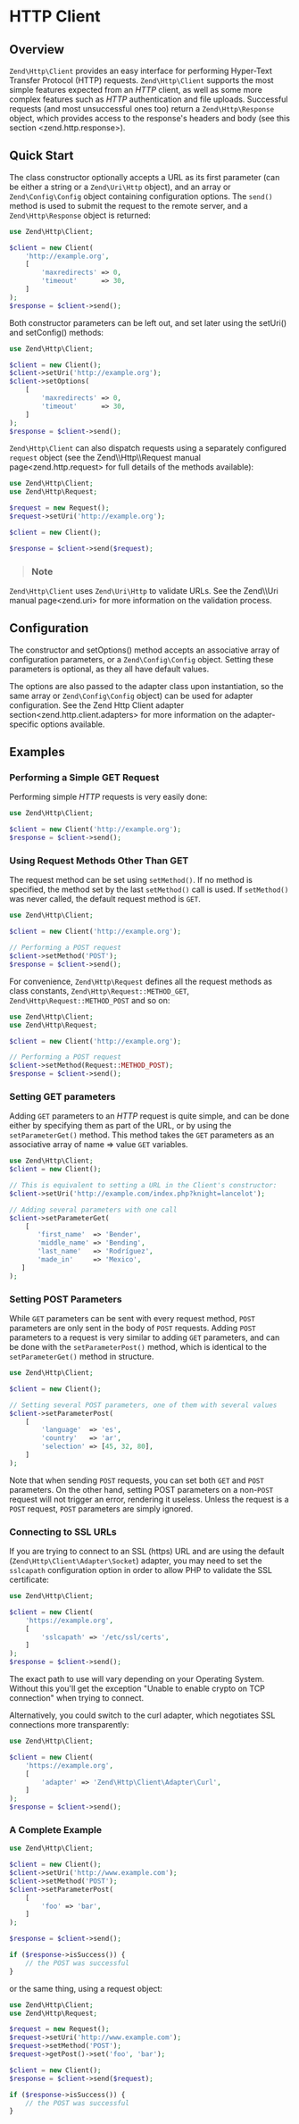 # HTTP Client

## Overview

`Zend\Http\Client` provides an easy interface for performing Hyper-Text Transfer Protocol (HTTP)
requests. `Zend\Http\Client` supports the most simple features expected from an *HTTP* client, as
well as some more complex features such as *HTTP* authentication and file uploads. Successful
requests (and most unsuccessful ones too) return a `Zend\Http\Response` object, which provides
access to the response's headers and body (see this
section &lt;zend.http.response&gt;).

## Quick Start

The class constructor optionally accepts a URL as its first parameter (can be either a string or a
`Zend\Uri\Http` object), and an array or `Zend\Config\Config` object containing configuration
options. The `send()` method is used to submit the request to the remote server, and a
`Zend\Http\Response` object is returned:

```php
use Zend\Http\Client;

$client = new Client(
    'http://example.org',
    [
        'maxredirects' => 0,
        'timeout'      => 30,
    ]
);
$response = $client->send();
```

Both constructor parameters can be left out, and set later using the setUri() and setConfig()
methods:

```php
use Zend\Http\Client;

$client = new Client();
$client->setUri('http://example.org');
$client->setOptions(
    [
        'maxredirects' => 0,
        'timeout'      => 30,
    ]
);
$response = $client->send();
```

`Zend\Http\Client` can also dispatch requests using a separately configured `request` object (see
the Zend\\\\Http\\\\Request manual page&lt;zend.http.request&gt; for full details of the methods
available):

```php
use Zend\Http\Client;
use Zend\Http\Request;

$request = new Request();
$request->setUri('http://example.org');

$client = new Client();

$response = $client->send($request);
```

> ### Note
`Zend\Http\Client` uses `Zend\Uri\Http` to validate URLs. See the Zend\\\\Uri manual
page&lt;zend.uri&gt; for more information on the validation process.

## Configuration

The constructor and setOptions() method accepts an associative array of configuration parameters, or
a `Zend\Config\Config` object. Setting these parameters is optional, as they all have default
values.

The options are also passed to the adapter class upon instantiation, so the same array or
`Zend\Config\Config` object) can be used for adapter configuration. See the Zend Http Client adapter
section&lt;zend.http.client.adapters&gt; for more information on the adapter-specific options
available.

## Examples

### Performing a Simple GET Request

Performing simple *HTTP* requests is very easily done:

```php
use Zend\Http\Client;

$client = new Client('http://example.org');
$response = $client->send();
```

### Using Request Methods Other Than GET

The request method can be set using `setMethod()`. If no method is specified, the method set by the
last `setMethod()` call is used. If `setMethod()` was never called, the default request method is
`GET`.

```php
use Zend\Http\Client;

$client = new Client('http://example.org');

// Performing a POST request
$client->setMethod('POST');
$response = $client->send();
```

For convenience, `Zend\Http\Request` defines all the request methods as class constants,
`Zend\Http\Request::METHOD_GET`, `Zend\Http\Request::METHOD_POST` and so on:

```php
use Zend\Http\Client;
use Zend\Http\Request;

$client = new Client('http://example.org');

// Performing a POST request
$client->setMethod(Request::METHOD_POST);
$response = $client->send();
```

### Setting GET parameters

Adding `GET` parameters to an *HTTP* request is quite simple, and can be done either by specifying
them as part of the URL, or by using the `setParameterGet()` method. This method takes the `GET`
parameters as an associative array of name =&gt; value `GET` variables.

```php
use Zend\Http\Client;
$client = new Client();

// This is equivalent to setting a URL in the Client's constructor:
$client->setUri('http://example.com/index.php?knight=lancelot');

// Adding several parameters with one call
$client->setParameterGet(
    [
       'first_name'  => 'Bender',
       'middle_name' => 'Bending',
       'last_name'   => 'Rodríguez',
       'made_in'     => 'Mexico',
   ]
);
```

### Setting POST Parameters

While `GET` parameters can be sent with every request method, `POST` parameters are only sent in the
body of `POST` requests. Adding `POST` parameters to a request is very similar to adding `GET`
parameters, and can be done with the `setParameterPost()` method, which is identical to the
`setParameterGet()` method in structure.

```php
use Zend\Http\Client;

$client = new Client();

// Setting several POST parameters, one of them with several values
$client->setParameterPost(
    [
        'language'  => 'es',
        'country'   => 'ar',
        'selection' => [45, 32, 80],
    ]
);
```

Note that when sending `POST` requests, you can set both `GET` and `POST` parameters. On the other
hand, setting POST parameters on a non-`POST` request will not trigger an error, rendering it
useless. Unless the request is a `POST` request, `POST` parameters are simply ignored.

### Connecting to SSL URLs

If you are trying to connect to an SSL (https) URL and are using the default
(`Zend\Http\Client\Adapter\Socket`) adapter, you may need to set the `sslcapath` configuration
option in order to allow PHP to validate the SSL certificate:

```php
use Zend\Http\Client;

$client = new Client(
    'https://example.org',
    [
        'sslcapath' => '/etc/ssl/certs',
    ]
);
$response = $client->send();
```

The exact path to use will vary depending on your Operating System. Without this you'll get the
exception "Unable to enable crypto on TCP connection" when trying to connect.

Alternatively, you could switch to the curl adapter, which negotiates SSL connections more
transparently:

```php
use Zend\Http\Client;

$client = new Client(
    'https://example.org',
    [
        'adapter' => 'Zend\Http\Client\Adapter\Curl',
    ]
);
$response = $client->send();
```

### A Complete Example

```php
use Zend\Http\Client;

$client = new Client();
$client->setUri('http://www.example.com');
$client->setMethod('POST');
$client->setParameterPost(
    [
        'foo' => 'bar',
    ]
);

$response = $client->send();

if ($response->isSuccess()) {
    // the POST was successful
}
```

or the same thing, using a request object:

```php
use Zend\Http\Client;
use Zend\Http\Request;

$request = new Request();
$request->setUri('http://www.example.com');
$request->setMethod('POST');
$request->getPost()->set('foo', 'bar');

$client = new Client();
$response = $client->send($request);

if ($response->isSuccess()) {
    // the POST was successful
}
```
